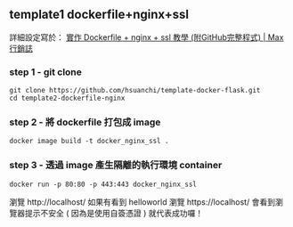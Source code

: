 ## template1 dockerfile+nginx+ssl

詳細設定寫於：
[實作 Dockerfile + nginx + ssl 教學 (附GitHub完整程式) | Max行銷誌](https://www.maxlist.xyz/2020/01/19/docker-nginx/)

### step 1 - git clone
``` 
git clone https://github.com/hsuanchi/template-docker-flask.git
cd template2-dockerfile-nginx
```

### step 2 -  將 dockerfile 打包成 image

``` 
docker image build -t docker_nginx_ssl .
```

### step 3 - 透過 image 產生隔離的執行環境 container

``` 
docker run -p 80:80 -p 443:443 docker_nginx_ssl
```

瀏覽 http://localhost/ 如果有看到 helloworld
瀏覽 https://localhost/ 會看到瀏覽器提示不安全 ( 因為是使用自簽憑證 ) 就代表成功囉！
